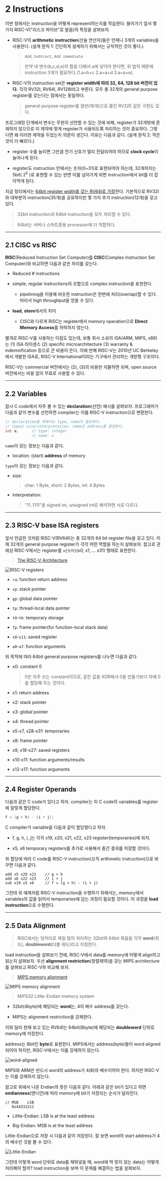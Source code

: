 # 2 Instructions

이번 장에서는 instruction을 어떻게 represent하는지를 학습한다. 들어가기 앞서 몇 가지 RISC-V("리스크 파이브"로 발음)의 특징을 살펴보자.

- RISC-V의 **arithmetic instruction**(산술 연산자)들은 언제나 3개의 variables을 사용한다. (설계 원칙 1: 간단하게 설계하기 위해서는 규칙적인 것이 좋다.)

    > `Add`, `Subtract`, `Add immediate`

    > 만약 네 변수(b,c,d,e)의 합을 더해서 a에 넣어야 한다면, 위 법칙 때문에 instruction 3개가 필요하다.(1.a=b+c 2.a=a+d 3.a=a+e).

- RISC-V의 instruction set은 **register width에 따라 32, 64, 128 bit 버전이 있다.** 각각 RV32I, RV64I, RV128I라고 부른다. 모두 총 32개의 general purpose register를 갖는다는 점에서는 동일하다.

    > general purpose register를 절반(16개)으로 줄인 RV32E 같은 구현도 있다.

프로그래밍 단계에서 변수는 무한히 선언할 수 있는 것에 비해, register가 32개밖에 존재하지 않으므로 이 제약에 맞게 register가 사용되도록 처리하는 것이 중요하다. 그렇다면 왜 이러한 제약을 두었는지 의문이 생긴다. 이유는 다음과 같다. (설계 원칙 2: 작은 것이 더 빠르다.)

- register 수를 늘리면 그만큼 전기 신호가 멀리 전달되어야 하므로 **clock cycle**이 늘어나게 된다.

- register도 instruction 안에서는 숫자(0~31)로 표현되어야 하는데, 32개까지는 5bit( $2^5$ )로 표현할 수 있는 반면 이를 넘어가게 되면 instruction에서 bit를 더 잡아먹게 된다.

지금 정리에서는 <U>64bit register width를 갖는 RV64I로 가정</U>한다. 기본적으로 RV32I와 대부분의 instruction(35개)을 공유하지만 몇 가지 추가 instruction(12개)을 갖고 있다.

> 32bit instruction과 64bit instruction을 모두 처리할 수 있다.

> 64bit는 서버나 스마트폰용 processor에 더 적합하다.

---

## 2.1 CISC vs RISC

**RISC**(Reduced Instruction Set Computer)를 **CISC**(Complex Instruction Set Computer)와 비교하면 다음과 같은 차이를 갖는다.

- Reduced \# instructions

- simple, regular instructions의 조합으로 complex instruction을 표현한다.

  - pipelining을 이용해 비슷한 instruction은 한번에 처리(overlap)할 수 있다. 따라서 high throughput을 얻을 수 있다.

- **load**, **store**에서의 차이

   - CISC와 다르게 RISC는 register에서 memory operation으로 **Direct Memory Access**를 허락하지 않는다.

별개로 RISC-V를 사용하는 이점도 있는데, 보통 회사 소유의 ISA(ARM, MIPS, x86)는 (1) ISA 라이센스 (2) specific microarchitecture (3) warranty & indemnification 등으로 큰 비용이 든다. 이에 반해 RISC-V는 2010년 UC Berkeley에서 개발한 ISA로, RISC-V International이라는 기구에서 관리하는 개방형 구조이다.

RISC-V는 commercial 버전에서는 (2), (3)의 비용만 지불하면 되며, open source 버전에서는 비용 없이 무료로 사용할 수 있다.

---

## 2.2 Variables

잠시 C code에서 자주 볼 수 있는 **declaration**(선언) 예시를 살펴보자. 프로그래머가 다음과 같이 변수를 선언하면 compiler는 이를 RISC-V instruction으로 변환한다.

```c
// declaration을 위해서는 type, name이 필요하다.
// type는 size/interpretation, name은 address를 결정한다.
int a;      // type: integer
            // name: a
```

`name`이 갖는 정보는 다음과 같다.

- location: (start) **address** of memory

`type`이 갖는 정보는 다음과 같다.

- size: 

    > char: 1 Byte, short: 2 Bytes, int: 4 Bytes

- Interpretation:

    > "11..1111"을 signed int, unsigned int로 해석하면 서로 다르다.

---

## 2.3 RISC-V base ISA registers

앞서 언급한 것처럼 RISC-V(RV64I)는 총 32개의 64 bit register file을 갖고 있다. 이제 32개의 general purpose register가 각각 어떤 역할을 하는지 살펴보자. 참고로 관례상 RISC-V에서는 register를 `x{숫자}`(x0, x1, ... x31) 형태로 표현한다.

> [The RISC-V Architecture](https://dzone.com/articles/introduction-to-the-risc-v-architecture)

![RISC-V registers](images/RISC-V_registers.png)

- `ra`: function return address

- `sp`: stack pointer

- `gp`: global data pointer

- `tp`: thread-local data pointer

- `t0`-`t6`: temporary storage

- `fp`: frame pointer(for function-local stack data)

- `s0`-`s11`: saved register

- `a0`-`a7`: function arguments

위 목적에 따라 64bit general purpose registers를 나누면 다음과 같다.

- x0: constant 0

    > 0은 자주 쓰는 constant이므로, 같은 값을 XOR해서 0을 만들기보다 아예 0을 할당해 두는 것이다.

- x1: return address

- x2: stack pointer

- x3: global pointer

- x4: thread pointer

- x5-x7, x28-x31: temporaries

- x8: frame pointer

- x9, x18-x27: saved registers

- x10-x11: function arguments/results

- x12-x17: function arguments

---

## 2.4 Register Operands

다음과 같은 C code가 있다고 하자. compiler는 이 C code의 variables를 register에 알맞게 할당한다.

```c
f = (g + h) - (i + j);
```

C compiler가 variable을 다음과 같이 할당했다고 하자. 

- f, g, h, i, j는 각각 x19, x20, x21, x22, x23 register(temporaries)에 위치.

- x5, x6 temporary registers를 추가로 사용해서 중간 결과를 저장할 것이다.

위 할당에 따라 C code를 RISC-V instruction(오직 arithmetic instruction)으로 바꾸면 다음과 같다.

```assembly
add x5 x20 x21    // g + h
add x6 x22 x23    // i + j
sub x19 x5 x6     // f = (g + h) - (i + j)
```

그런데 위 예제처럼 RISC-V instruction을 수행하기 위해서는, memory에서 variables의 값을 읽어서 temporaries에 담는 과정이 필요할 것이다. 이 과정을 **load instruction**으로 수행한다.

---

## 2.5 Data Alignment

> RISC에서는 덩어리로 제일 많이 처리하는 32bit와 64bit 묶음을 각각 **word**(워드), **doubleword**(더블 워드)라고 지칭한다.

load instruction을 살펴보기 전에, RISC-V에서 data를 memory에 어떻게 align하고 읽는지 살펴보자. 우선 **alignment restriction**(정렬제약)을 갖는 MIPS architecture를 살펴보고 RISC-V와 비교해 보자.

> [MIPS memory alignment](https://skills.microchip.com/pic32mx-core-architecture/699351)

![MIPS memory alignment](images/MIPS_memory_alignment.png)

> MIPS32 Little-Endian memory system

- 32bit(4byte)에 해당되는 **word**는, 4의 배수 address를 갖는다.

- MIPS는 alignment restriction을 강제한다.

이와 달리 현재 보고 있는 RV64I는 64bit(8byte)에 해당되는 **doubleword** 단위로 memory에 저장한다.

address는 8bit인 **byte**로 표현한다. MIPS에서는 address(byte)들이 word aligned되어야 하지만, RISC-V에서는 이를 강제하지 않는다.

![word-aligned](images/word-aligned.png)

MIPS와 ARM은 반드시 word의 address가 4(8)의 배수이어야 한다. 하지만 RISC-V는 이를 강제하지 않는다.

참고로 위에서 나온 Endian의 뜻은 다음과 같다. 아래과 같은 bit가 있다고 하면 **endianness**(엔디안)에 따라 memory에 bit가 저장되는 순서가 달라진다.

```
// MSB    LSB
   0x44332211
```

- Little-Endian: LSB is at the least address

- Big-Endian: MSB is at the least address

Little-Endian으로 저장 시 다음과 같이 저장된다. 잘 보면 word의 start address가 4의 배수인 것을 볼 수 있다.

![Little-Endian](images/Little_Endian.png)

그런데 이렇게 word 단위로 data를 채워넣을 때, word에 딱 맞지 않는 data는 어떻게 처리해야 할까? load instruction을 보며 이 문제를 해결하는 법을 살펴보자.

---
